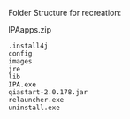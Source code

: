 Folder Structure for recreation:

IPAapps.zip

    .install4j
    config
    images
    jre
    lib
    IPA.exe
    qiastart-2.0.178.jar
    relauncher.exe
    uninstall.exe